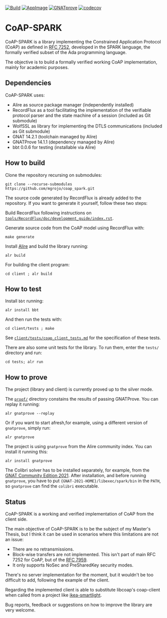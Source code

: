 [![Build](https://github.com/mgrojo/coap_spark/actions/workflows/main.yml/badge.svg)](https://github.com/mgrojo/coap_spark/actions/workflows/main.yml)
[![AppImage](https://github.com/mgrojo/coap_spark/actions/workflows/appimage.yml/badge.svg)](https://github.com/mgrojo/coap_spark/actions/workflows/appimage.yml)
[![GNATprove](https://github.com/mgrojo/coap_spark/actions/workflows/prove.yml/badge.svg)](https://github.com/mgrojo/coap_spark/actions/workflows/prove.yml)
[![codecov](https://codecov.io/gh/mgrojo/coap_spark/graph/badge.svg?token=2AEXL06XHU)](https://codecov.io/gh/mgrojo/coap_spark)

# CoAP-SPARK
CoAP-SPARK is a library implementing the Constrained Application Protocol (CoAP)
as defined in
[RFC 7252](https://www.rfc-editor.org/rfc/rfc7252), developed in the SPARK 
language, the formally verified subset of the Ada programming language.

The objective is to build a formally verified working CoAP
implementation, mainly for academic purposes.

## Dependencies
CoAP-SPARK uses:
* Alire as source package manager (independently installed)
* RecordFlux as a tool facilitating the implementation of the verifiable
  protocol parser and the state machine of a session (included as Git submodule)
* WolfSSL as library for implementing the DTLS communications
  (included as Git submodule)
* GNAT 14.2.1 (toolchain managed by Alire)
* GNATProve 14.1.1 (dependency managed by Alire)
* bbt 0.0.6 for testing (installable via Alire)

## How to build

Clone the repository recursing on submodules:
```
git clone --recurse-submodules https://github.com/mgrojo/coap_spark.git
```
The source code generated by RecordFlux is already added to the repository.
If you want to generate it yourself, follow these two steps:

Build RecordFlux following instructions on
[`tools/RecordFlux/doc/development_guide/index.rst`](tools/RecordFlux/doc/development_guide/index.rst).

Generate source code from the CoAP model using RecordFlux with:
```
make generate
```

Install [Alire](https://alire.ada.dev/) and build the library running:
```
alr build
```

For building the client program:
```
cd client ; alr build
```

## How to test
Install `bbt` running:
```
alr install bbt
```

And then run the tests with:
```
cd client/tests ; make
```

See [`client/tests/coap_client_tests.md`](client/tests/coap_client_tests.md)
for the specification of these tests.

There are also some unit tests for the library. To run them, enter the `tests/`
directory and run:
```
cd tests; alr run
```

## How to prove
The project (library and client) is currently proved up to the silver mode.

The [`proof/`](proof/) directory constains the results of passing GNATProve. You can replay it running:
```
alr gnatprove --replay
```

Or if you want to start afresh,for example, using a different version of
`gnatprove`, simply run:
```
alr gnatprove
```

The project is using `gnatprove` from the Alire community index. You can install it running this:
```
alr install gnatprove
```

The Colibri solver has to be installed separately, for example, from the
[GNAT Community Edition 2021](https://www.adacore.com/download). After installation,
and before running `gnatprove`, you have to put `{GNAT-2021-HOME}/libexec/spark/bin`
in the `PATH`, so `gnatprove` can find the `colibri` executable.

## Status
CoAP-SPARK is a working and verified implementation of CoAP from the client side.

The main objective of CoAP-SPARK is to be the subject of my Master's Thesis, but
I think it can be used in scenarios where this limitations are not an issue:
- There are no retransmissions.
- Block-wise transfers are not implemented. This isn't part of main RFC 7252
  for CoAP, but of the [RFC 7959](https://datatracker.ietf.org/doc/rfc7959/).
- It only supports NoSec and PreSharedKey security modes.

There's no server implementation for the moment, but it wouldn't be too difficult
to add, following the example of the client.

Regarding the implemented client is able to
substitute libcoap's coap-client when called from a project like
[ikea-smartlight](https://github.com/slokhorst/ikea-smartlight/).

Bug reports, feedback or suggestions on how to improve the library are very welcome.
